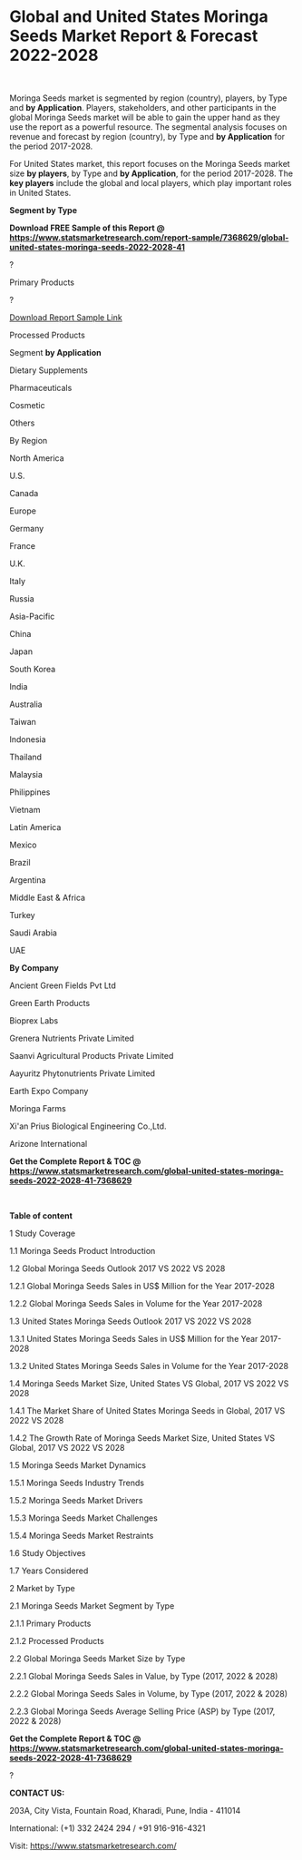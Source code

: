 <h1>Global and United States Moringa Seeds Market Report & Forecast 2022-2028</h1><br/><p>Moringa Seeds market is segmented by region (country), players, by Type and <strong>by Application</strong>. Players, stakeholders, and other participants in the global Moringa Seeds market will be able to gain the upper hand as they use the report as a powerful resource. The segmental analysis focuses on revenue and forecast by region (country), by Type and <strong>by Application</strong> for the period 2017-2028.</p>
 
 
 
 <p>For United States market, this report focuses on the Moringa Seeds market size <strong>by players</strong>, by Type and <strong>by Application</strong>, for the period 2017-2028. The <strong>key players</strong> include the global and local players, which play important roles in United States.</p>
 
 
 
 <p><strong>Segment by Type</strong></p>
 
 
 
 <div><b>Download FREE Sample of this Report @ <a href="https://www.statsmarketresearch.com/download-free-sample/7368629/global-united-states-moringa-seeds-2022-2028-41">https://www.statsmarketresearch.com/report-sample/7368629/global-united-states-moringa-seeds-2022-2028-41</a></b></div>
 
 
 
 <p>? </p>
 
 
 
 <p>Primary Products</p>
 
 
 
 <p>? </p>
 
 
 
 <p><a href="https://www.statsmarketresearch.com/download-free-sample/7368629/global-united-states-moringa-seeds-2022-2028-41">Download Report Sample Link</a></p>
 
 
 
 <p>Processed Products</p>
 
 
 
 <p>Segment <strong>by Application</strong></p>
 
 
 
 <p>Dietary Supplements</p>
 
 
 
 <p>Pharmaceuticals</p>
 
 
 
 <p>Cosmetic</p>
 
 
 
 <p>Others</p>
 
 
 
 <p>By Region</p>
 
 
 
 <p>North America</p>
 
 
 
 <p>U.S.</p>
 
 
 
 <p>Canada</p>
 
 
 
 <p>Europe</p>
 
 
 
 <p>Germany</p>
 
 
 
 <p>France</p>
 
 
 
 <p>U.K.</p>
 
 
 
 <p>Italy</p>
 
 
 
 <p>Russia</p>
 
 
 
 <p>Asia-Pacific</p>
 
 
 
 <p>China</p>
 
 
 
 <p>Japan</p>
 
 
 
 <p>South Korea</p>
 
 
 
 <p>India</p>
 
 
 
 <p>Australia</p>
 
 
 
 <p>Taiwan</p>
 
 
 
 <p>Indonesia</p>
 
 
 
 <p>Thailand</p>
 
 
 
 <p>Malaysia</p>
 
 
 
 <p>Philippines</p>
 
 
 
 <p>Vietnam</p>
 
 
 
 <p>Latin America</p>
 
 
 
 <p>Mexico</p>
 
 
 
 <p>Brazil</p>
 
 
 
 <p>Argentina</p>
 
 
 
 <p>Middle East & Africa</p>
 
 
 
 <p>Turkey</p>
 
 
 
 <p>Saudi Arabia</p>
 
 
 
 <p>UAE</p>
 
 
 
 <p><strong>By Company</strong></p>
 
 
 
 <p>Ancient Green Fields Pvt Ltd</p>
 
 
 
 <p>Green Earth Products</p>
 
 
 
 <p>Bioprex Labs</p>
 
 
 
 <p>Grenera Nutrients Private Limited</p>
 
 
 
 <p>Saanvi Agricultural Products Private Limited</p>
 
 
 
 <p>Aayuritz Phytonutrients Private Limited</p>
 
 
 
 <p>Earth Expo Company</p>
 
 
 
 <p>Moringa Farms</p>
 
 
 
 <p>Xi&#39;an Prius Biological Engineering Co.,Ltd.</p>
 
 
 
 <p>Arizone International</p>
 
 
 
 <div><b>Get the Complete Report & TOC @ <a href="https://www.statsmarketresearch.com/global-united-states-moringa-seeds-2022-2028-41-7368629">https://www.statsmarketresearch.com/global-united-states-moringa-seeds-2022-2028-41-7368629</a></b></div>
 
 
 
 <p><br />
 
 <b>Table of content</b></p>
 
 
 
 <p>1 Study Coverage<br />
 
 1.1 Moringa Seeds Product Introduction<br />
 
 1.2 Global Moringa Seeds Outlook 2017 VS 2022 VS 2028<br />
 
 1.2.1 Global Moringa Seeds Sales in US$ Million for the Year 2017-2028<br />
 
 1.2.2 Global Moringa Seeds Sales in Volume for the Year 2017-2028<br />
 
 1.3 United States Moringa Seeds Outlook 2017 VS 2022 VS 2028<br />
 
 1.3.1 United States Moringa Seeds Sales in US$ Million for the Year 2017-2028<br />
 
 1.3.2 United States Moringa Seeds Sales in Volume for the Year 2017-2028<br />
 
 1.4 Moringa Seeds Market Size, United States VS Global, 2017 VS 2022 VS 2028<br />
 
 1.4.1 The Market Share of United States Moringa Seeds in Global, 2017 VS 2022 VS 2028<br />
 
 1.4.2 The Growth Rate of Moringa Seeds Market Size, United States VS Global, 2017 VS 2022 VS 2028<br />
 
 1.5 Moringa Seeds Market Dynamics<br />
 
 1.5.1 Moringa Seeds Industry Trends<br />
 
 1.5.2 Moringa Seeds Market Drivers<br />
 
 1.5.3 Moringa Seeds Market Challenges<br />
 
 1.5.4 Moringa Seeds Market Restraints<br />
 
 1.6 Study Objectives<br />
 
 1.7 Years Considered<br />
 
 2 Market by Type<br />
 
 2.1 Moringa Seeds Market Segment by Type<br />
 
 2.1.1 Primary Products<br />
 
 2.1.2 Processed Products<br />
 
 2.2 Global Moringa Seeds Market Size by Type<br />
 
 2.2.1 Global Moringa Seeds Sales in Value, by Type (2017, 2022 & 2028)<br />
 
 2.2.2 Global Moringa Seeds Sales in Volume, by Type (2017, 2022 & 2028)<br />
 
 2.2.3 Global Moringa Seeds Average Selling Price (ASP) by Type (2017, 2022 & 2028)</p>
 
 
 
 <div><b>Get the Complete Report & TOC @ <a href="https://www.statsmarketresearch.com/global-united-states-moringa-seeds-2022-2028-41-7368629">https://www.statsmarketresearch.com/global-united-states-moringa-seeds-2022-2028-41-7368629</a></b></div>
 
 
 
 <p>? </p>
 
 
 
 <p><b>CONTACT US:</b><br />
 
 203A, City Vista, Fountain Road, Kharadi, Pune, India - 411014<br />
 
 International: (+1) 332 2424 294 / +91 916-916-4321<br />
 
 Visit: <a href="https://www.statsmarketresearch.com/">https://www.statsmarketresearch.com/</a></p>